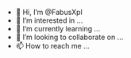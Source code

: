 - 👋 Hi, I’m @FabusXpl
- 👀 I’m interested in ...
- 🌱 I’m currently learning ...
- 💞️ I’m looking to collaborate on ...
- 📫 How to reach me ...

<!---
FabusXpl/FabusXpl is a ✨ special ✨ repository because its `README.md` (this file) appears on your GitHub profile.
You can click the Preview link to take a look at your changes.
--->
